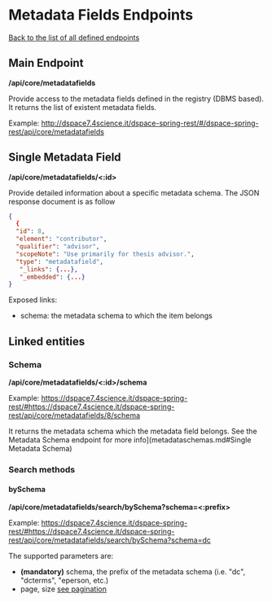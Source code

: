# Metadata Fields Endpoints
[Back to the list of all defined endpoints](endpoints.md)

## Main Endpoint
**/api/core/metadatafields**   

Provide access to the metadata fields defined in the registry (DBMS based). It returns the list of existent metadata fields.

Example: <http://dspace7.4science.it/dspace-spring-rest/#/dspace-spring-rest/api/core/metadatafields>

## Single Metadata Field
**/api/core/metadatafields/<:id>**

Provide detailed information about a specific metadata schema. The JSON response document is as follow
```json
{
  {
  "id": 8,
  "element": "contributor",
  "qualifier": "advisor",
  "scopeNote": "Use primarily for thesis advisor.",
  "type": "metadatafield",
   "_links": {...},
   "_embedded": {...}
}
```

Exposed links:
* schema: the metadata schema to which the item belongs 

## Linked entities
### Schema
**/api/core/metadatafields/<:id>/schema**

Example: <https://dspace7.4science.it/dspace-spring-rest/#https://dspace7.4science.it/dspace-spring-rest/api/core/metadatafields/8/schema>

It returns the metadata schema which the metadata field belongs. See the Metadata Schema endpoint for more info](metadataschemas.md#Single Metadata Schema)


### Search methods
#### bySchema
**/api/core/metadatafields/search/bySchema?schema=<:prefix>**

Example: <https://dspace7.4science.it/dspace-spring-rest/#https://dspace7.4science.it/dspace-spring-rest/api/core/metadatafields/search/bySchema?schema=dc>

The supported parameters are:
* **(mandatory)** schema, the prefix of the metadata schema (i.e. "dc", "dcterms", "eperson, etc.)
* page, size [see pagination](README.md#Pagination)